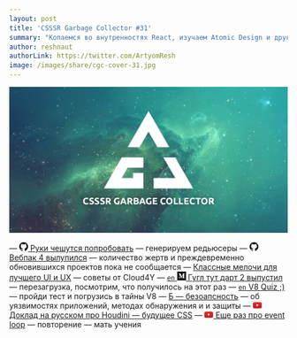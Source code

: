 ```yaml
---
layout: post
title: 'CSSSR Garbage Collector #31'
summary: "Копаемся во внутренностях React, изучаем Atomic Design и другие интересные материалы из наших чатов"
author: reshnaut
authorLink: https://twitter.com/ArtyomResh
image: /images/share/cgc-cover-31.jpg
---
```


[github]: /images/icons/github.png
[medium]: /images/icons/medium.png
[yt]: /images/icons/youtube.png

![CSSSR Garbage Collector](/images/share/cgc-cover-31.jpg)

— [![github] Руки чешутся попробовать](https://github.com/mocoding-software/redux-automata) — генерируем редьюсеры
— [![github] Вебпак 4 вылупился](https://github.com/webpack/webpack/releases/tag/v4.0.0) — количество жертв и преждевременно обновившихся проектов пока не сообщается
— [Классные мелочи для лучшего UI и UX](https://habrahabr.ru/company/cloud4y/blog/349826/) — советы от Cloud4Y
— [`en` ![medium] Гугл тут дарт 2 выпустил](https://medium.com/@asandholm/announcing-dart-2-80ba01f43b6) — перезагрузка, посмотрим, что получилось на этот раз
— [`en` V8 Quiz ;)](http://www.mattzeunert.com/2018/01/25/v8-javascript-memory-quiz.html) — пройди тест и погрузись в тайны V8
— [Б — безоапсность](https://habrahabr.ru/company/jugru/blog/349630/) — об уязвимостях приложений, методах обнаружения и и защиты
— [![yt] Доклад на русском про Houdini — будущее CSS](https://www.youtube.com/watch?v=LmG1KxKcevE&t=24992s)
— [![yt] Еще раз про event loop](https://www.youtube.com/watch?v=j4_9BZezSUA) — повторение — мать учения
